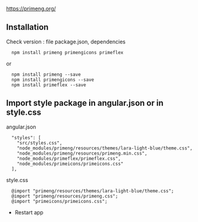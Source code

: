 
https://primeng.org/

## Installation
  Check version : file package.json, dependencies
```
  npm install primeng primengicons primeflex
```
or
```
  npm install primeng --save
  npm install primengicons --save
  npm install primeflex --save
```
## Import style package in angular.json or in style.css

angular.json

```
  "styles": [
    "src/styles.css",
    "node_modules/primeng/resources/themes/lara-light-blue/theme.css",
    "node_modules/primeng/resources/primeng.min.css",
    "node_modules/primeflex/primeflex.css",
    "node_modules/primeicons/primeicons.css"
  ],
```

style.css
```
  @import "primeng/resources/themes/lara-light-blue/theme.css";
  @import "primeng/resources/primeng.css";
  @import "primeicons/primeicons.css";
```
- Restart app
